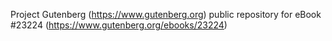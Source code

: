 Project Gutenberg (https://www.gutenberg.org) public repository for eBook #23224 (https://www.gutenberg.org/ebooks/23224)
